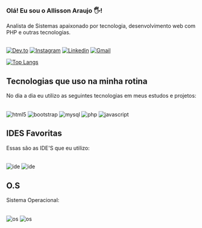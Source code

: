 ### Olá! Eu sou o Allisson Araujo 🖐️!
Analista de Sistemas apaixonado por tecnologia, desenvolvimento web com PHP e outras tecnologias.
<br>
<br>

[![Dev.to](https://img.shields.io/badge/dev.to-0A0A0A?style=for-the-badge&logo=devdotto&logoColor=white)](https://dev.to/allissonaraujo)
[![Instagram](	https://img.shields.io/badge/Instagram-E4405F?style=for-the-badge&logo=instagram&logoColor=white)](https://instagram.com/allissonaraujodev)
[![Linkedin](https://img.shields.io/badge/LinkedIn-0077B5?style=for-the-badge&logo=linkedin&logoColor=white
)](https://www.linkedin.com/in/allissonrafaelaraujo/)
[![Gmail](https://img.shields.io/badge/Gmail-D14836?style=for-the-badge&logo=gmail&logoColor=white)](mailto:allissondebrito@gmail.com)


[![Top Langs](https://github-readme-stats.vercel.app/api/top-langs/?username=allissonaraujo&layout=compact)](https://github.com/anuraghazra/github-readme-stats)


## Tecnologias que uso na minha rotina
No dia a dia eu utilizo as seguintes tecnologias em meus estudos e projetos:

<div style="display: inline_block"><br>
	<img src="https://img.shields.io/badge/HTML5-E34F26?style=for-the-badge&logo=html5&logoColor=white" align="center" alt="html5">
	<img src="https://img.shields.io/badge/Bootstrap-563D7C?style=for-the-badge&logo=bootstrap&logoColor=white" align="center" alt="bootstrap">
	<img src="https://img.shields.io/badge/MySQL-00000F?style=for-the-badge&logo=mysql&logoColor=white" align="center" alt="mysql">
	<img src="https://img.shields.io/badge/PHP-777BB4?style=for-the-badge&logo=php&logoColor=white" alt="php" align="center">
	<img src="https://img.shields.io/badge/JavaScript-F7DF1E?style=for-the-badge&logo=javascript&logoColor=black" alt="javascript" align="center">
</div>

## IDES Favoritas
Essas são as IDE'S que eu utilizo:

<div style="display: inline-block"><br>
	<img src="http://img.shields.io/badge/-PHPStorm-181717?style=for-the-badge&logo=phpstorm&logoColor=white" alt="ide" align="center">
	<img src="https://img.shields.io/badge/Visual_Studio_Code-0078D4?style=for-the-badge&logo=visual%20studio%20code&logoColor=white" alt="ide" align="center">
</div>

## O.S 
Sistema Operacional:

<div style="display: inline-block"><br>
	<img src="https://img.shields.io/badge/Linux-FCC624?style=for-the-badge&logo=linux&logoColor=black" alt="os" align="center">
	<img src="https://img.shields.io/badge/Linux_Mint-87CF3E?style=for-the-badge&logo=linux-mint&logoColor=white" alt="os" align="center">
</div>


